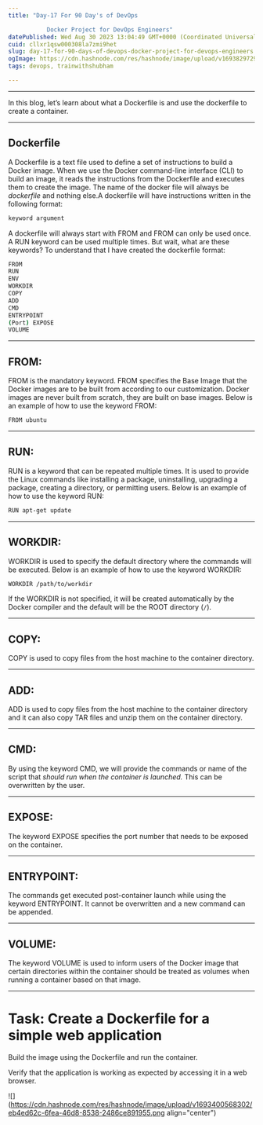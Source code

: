 ```yaml
---
title: "Day-17 For 90 Day's of DevOps

           Docker Project for DevOps Engineers"
datePublished: Wed Aug 30 2023 13:04:49 GMT+0000 (Coordinated Universal Time)
cuid: cllxr1qsw000308la7zmi9het
slug: day-17-for-90-days-of-devops-docker-project-for-devops-engineers
ogImage: https://cdn.hashnode.com/res/hashnode/image/upload/v1693829729815/abd37669-f54d-4f21-b8c5-cc53fbd2bdb3.jpeg
tags: devops, trainwithshubham

---
```


---

In this blog, let’s learn about what a Dockerfile is and use the dockerfile to create a container.

---

## Dockerfile

A Dockerfile is a text file used to define a set of instructions to build a Docker image. When we use the Docker command-line interface (CLI) to build an image, it reads the instructions from the Dockerfile and executes them to create the image. The name of the docker file will always be *dockerfile* and nothing else.A dockerfile will have instructions written in the following format:

```bash
keyword argument
```

A dockerfile will always start with FROM and FROM can only be used once. A RUN keyword can be used multiple times. But wait, what are these keywords? To understand that I have created the dockerfile format:

```bash
FROM 
RUN 
ENV 
WORKDIR 
COPY 
ADD 
CMD 
ENTRYPOINT 
(Port) EXPOSE 
VOLUME
```

---

## FROM:

FROM is the mandatory keyword. FROM specifies the Base Image that the Docker images are to be built from according to our customization. Docker images are never built from scratch, they are built on base images. Below is an example of how to use the keyword FROM:

```bash
FROM ubuntu
```

---

## RUN:

RUN is a keyword that can be repeated multiple times. It is used to provide the Linux commands like installing a package, uninstalling, upgrading a package, creating a directory, or permitting users. Below is an example of how to use the keyword RUN:

```bash
RUN apt-get update
```

---

## **WORKDIR:**

WORKDIR is used to specify the default directory where the commands will be executed. Below is an example of how to use the keyword WORKDIR:

```bash
WORKDIR /path/to/workdir
```

If the WORKDIR is not specified, it will be created automatically by the Docker compiler and the default will be the ROOT directory (`/`).

---

## **COPY:**

COPY is used to copy files from the host machine to the container directory.

---

## **ADD:**

ADD is used to copy files from the host machine to the container directory and it can also copy TAR files and unzip them on the container directory.

---

## **CMD:**

By using the keyword CMD, we will provide the commands or name of the script that *should run when the container is launched.* This can be overwritten by the user.

---

## **EXPOSE:**

The keyword EXPOSE specifies the port number that needs to be exposed on the container.

---

## **ENTRYPOINT:**

The commands get executed post-container launch while using the keyword ENTRYPOINT. It cannot be overwritten and a new command can be appended.

---

## **VOLUME:**

The keyword VOLUME is used to inform users of the Docker image that certain directories within the container should be treated as volumes when running a container based on that image.

---

# **Task: Create a Dockerfile for a simple web application**

Build the image using the Dockerfile and run the container.

Verify that the application is working as expected by accessing it in a web browser.

![](https://cdn.hashnode.com/res/hashnode/image/upload/v1693400568302/eb4ed62c-6fea-46d8-8538-2486ce891955.png align="center")